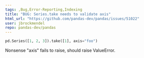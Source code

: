 ```yaml
---
tags: ,Bug,Error-Reporting,Indexing
title: "BUG: Series.take needs to validate axis"
html_url: "https://github.com/pandas-dev/pandas/issues/51022"
user: jbrockmendel
repo: pandas-dev/pandas
---
```


```python
pd.Series([1, 2, 3]).take([1], axis="foo")
```

Nonsense "axis" fails to raise, should raise ValueError.
